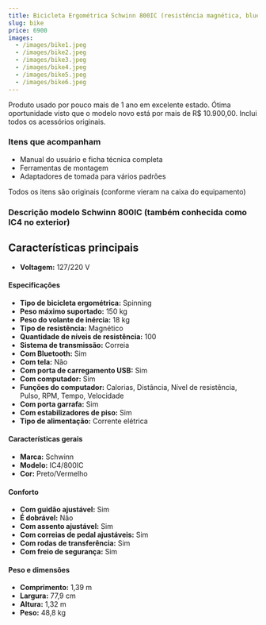 ```yaml
---
title: Bicicleta Ergométrica Schwinn 800IC (resistência magnética, bluetooth)
slug: bike
price: 6900
images:
  - /images/bike1.jpeg
  - /images/bike2.jpeg
  - /images/bike3.jpeg
  - /images/bike4.jpeg
  - /images/bike5.jpeg
  - /images/bike6.jpeg
---
```


Produto usado por pouco mais de 1 ano em excelente estado. Ótima oportunidade visto que o modelo novo está por mais de R$ 10.900,00. Inclui todos os acessórios originais.

### Itens que acompanham
- Manual do usuário e ficha técnica completa
- Ferramentas de montagem
- Adaptadores de tomada para vários padrões

Todos os itens são originais (conforme vieram na caixa do equipamento)

### Descrição modelo Schwinn 800IC (também conhecida como IC4 no exterior)

## Características principais
- **Voltagem:** 127/220 V

#### Especificações
- **Tipo de bicicleta ergométrica:** Spinning
- **Peso máximo suportado:** 150 kg
- **Peso do volante de inércia:** 18 kg
- **Tipo de resistência:** Magnético
- **Quantidade de níveis de resistência:** 100
- **Sistema de transmissão:** Correia
- **Com Bluetooth:** Sim
- **Com tela:** Não
- **Com porta de carregamento USB:** Sim
- **Com computador:** Sim
- **Funções do computador:** Calorias, Distância, Nível de resistência, Pulso, RPM, Tempo, Velocidade
- **Com porta garrafa:** Sim
- **Com estabilizadores de piso:** Sim
- **Tipo de alimentação:** Corrente elétrica

#### Características gerais
- **Marca:** Schwinn
- **Modelo:** IC4/800IC
- **Cor:** Preto/Vermelho

#### Conforto
- **Com guidão ajustável:** Sim
- **É dobrável:** Não
- **Com assento ajustável:** Sim
- **Com correias de pedal ajustáveis:** Sim
- **Com rodas de transferência:** Sim
- **Com freio de segurança:** Sim

#### Peso e dimensões
- **Comprimento:** 1,39 m
- **Largura:** 77,9 cm
- **Altura:** 1,32 m
- **Peso:** 48,8 kg
